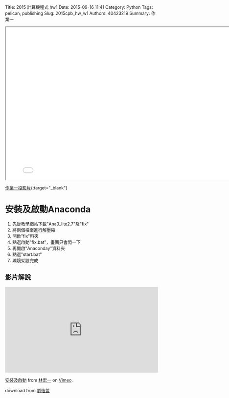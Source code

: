 Title: 2015 計算機程式 hw1
Date: 2015-09-16 11:41
Category: Python
Tags: pelican, publishing
Slug: 2015cpb_hw_w1
Authors: 40423219
Summary: 作業一

<iframe src="40423219_cp_w1_p.html" width="800" height="500"></iframe>

[作業一投影片](40423219_cp_w1_p.html){:target="_blank"}

安裝及啟動Anaconda
============

   1. 先從教學網站下載"Ana3_lite2.7"及"fix"
   2. 將兩個檔案進行解壓縮
   3. 開啟"fix"料夾
   4. 點選啟動"fix.bat"，畫面只會閃一下
   5. 再開啟"Anaconday"資料夾
   6. 點選"start.bat"
   7. 環境架設完成
  
影片解說
------------
<iframe src="https://player.vimeo.com/video/151285831" width="500" height="281" frameborder="0" webkitallowfullscreen mozallowfullscreen allowfullscreen></iframe> <p><a href="https://vimeo.com/151285831">安裝及啟動</a> from <a href="https://vimeo.com/user47671379">林宏一</a> on <a href="https://vimeo.com">Vimeo</a>.</p></a>download from <a href="https://vimeo.com/user45467634">劉怡萱</a>
